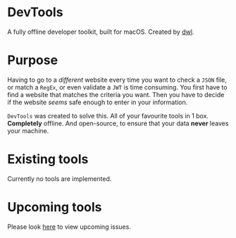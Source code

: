 # DevTools
A fully offline developer toolkit, built for macOS. Created by [dwl](https://github.com/dwl96).

# Purpose
Having to go to a _different_ website every time you want to check a `JSON` file, or match a `RegEx`, or even validate a `JWT` is time consuming. You first have to find a website that matches the criteria you want. Then you have to decide if the website _seems_ safe enough to enter in your information.

`DevTools` was created to solve this. All of your favourite tools in 1 box. **Completely** offline. And open-source, to ensure that your data **never** leaves your machine.

# Existing tools
Currently no tools are implemented.

# Upcoming tools
Please look [here](https://github.com/dwl96/devtools/issues) to view upcoming issues.
